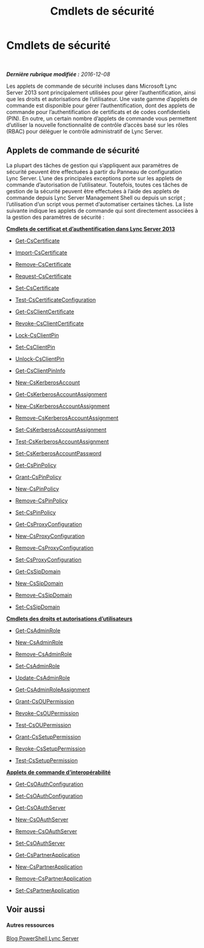 ﻿---
title: Cmdlets de sécurité
TOCTitle: Cmdlets de sécurité
ms:assetid: 9a6c654d-287d-434e-8d93-409f0d623f5a
ms:mtpsurl: https://technet.microsoft.com/fr-fr/library/Gg398799(v=OCS.15)
ms:contentKeyID: 49298320
ms.date: 12/10/2016
mtps_version: v=OCS.15
ms.translationtype: HT
---

# Cmdlets de sécurité

 

_**Dernière rubrique modifiée :** 2016-12-08_

Les applets de commande de sécurité incluses dans Microsoft Lync Server 2013 sont principalement utilisées pour gérer l’authentification, ainsi que les droits et autorisations de l’utilisateur. Une vaste gamme d’applets de commande est disponible pour gérer l’authentification, dont des applets de commande pour l’authentification de certificats et de codes confidentiels (PIN). En outre, un certain nombre d’applets de commande vous permettent d’utiliser la nouvelle fonctionnalité de contrôle d’accès basé sur les rôles (RBAC) pour déléguer le contrôle administratif de Lync Server.

## Applets de commande de sécurité

La plupart des tâches de gestion qui s’appliquent aux paramètres de sécurité peuvent être effectuées à partir du Panneau de configuration Lync Server. L’une des principales exceptions porte sur les applets de commande d’autorisation de l’utilisateur. Toutefois, toutes ces tâches de gestion de la sécurité peuvent être effectuées à l’aide des applets de commande depuis Lync Server Management Shell ou depuis un script ; l’utilisation d’un script vous permet d’automatiser certaines tâches. La liste suivante indique les applets de commande qui sont directement associées à la gestion des paramètres de sécurité :

**[Cmdlets de certificat et d’authentification dans Lync Server 2013](lync-server-2013-certificate-and-authentication-cmdlets.md)**

  -   
    [Get-CsCertificate](get-cscertificate.md)

  -   
    [Import-CsCertificate](import-cscertificate.md)

  -   
    [Remove-CsCertificate](remove-cscertificate.md)

  -   
    [Request-CsCertificate](request-cscertificate.md)

  -   
    [Set-CsCertificate](set-cscertificate.md)

  -   
    [Test-CsCertificateConfiguration](test-cscertificateconfiguration.md)

  -   
    [Get-CsClientCertificate](get-csclientcertificate.md)

  -   
    [Revoke-CsClientCertificate](revoke-csclientcertificate.md)

  -   
    [Lock-CsClientPin](lock-csclientpin.md)

  -   
    [Set-CsClientPin](set-csclientpin.md)

  -   
    [Unlock-CsClientPin](unlock-csclientpin.md)

  -   
    [Get-CsClientPinInfo](get-csclientpininfo.md)

  -   
    [New-CsKerberosAccount](new-cskerberosaccount.md)

  -   
    [Get-CsKerberosAccountAssignment](get-cskerberosaccountassignment.md)

  -   
    [New-CsKerberosAccountAssignment](new-cskerberosaccountassignment.md)

  -   
    [Remove-CsKerberosAccountAssignment](remove-cskerberosaccountassignment.md)

  -   
    [Set-CsKerberosAccountAssignment](set-cskerberosaccountassignment.md)

  -   
    [Test-CsKerberosAccountAssignment](test-cskerberosaccountassignment.md)

  -   
    [Set-CsKerberosAccountPassword](set-cskerberosaccountpassword.md)

  -   
    [Get-CsPinPolicy](get-cspinpolicy.md)

  -   
    [Grant-CsPinPolicy](grant-cspinpolicy.md)

  -   
    [New-CsPinPolicy](new-cspinpolicy.md)

  -   
    [Remove-CsPinPolicy](remove-cspinpolicy.md)

  -   
    [Set-CsPinPolicy](set-cspinpolicy.md)

  -   
    [Get-CsProxyConfiguration](get-csproxyconfiguration.md)

  -   
    [New-CsProxyConfiguration](new-csproxyconfiguration.md)

  -   
    [Remove-CsProxyConfiguration](remove-csproxyconfiguration.md)

  -   
    [Set-CsProxyConfiguration](set-csproxyconfiguration.md)

  -   
    [Get-CsSipDomain](get-cssipdomain.md)

  -   
    [New-CsSipDomain](new-cssipdomain.md)

  -   
    [Remove-CsSipDomain](remove-cssipdomain.md)

  -   
    [Set-CsSipDomain](set-cssipdomain.md)

**[Cmdlets des droits et autorisations d’utilisateurs](lync-server-2013-user-rights-and-permissions-cmdlets.md)**

  -   
    [Get-CsAdminRole](get-csadminrole.md)

  -   
    [New-CsAdminRole](new-csadminrole.md)

  -   
    [Remove-CsAdminRole](remove-csadminrole.md)

  -   
    [Set-CsAdminRole](set-csadminrole.md)

  -   
    [Update-CsAdminRole](update-csadminrole.md)

  -   
    [Get-CsAdminRoleAssignment](get-csadminroleassignment.md)

  -   
    [Grant-CsOUPermission](grant-csoupermission.md)

  -   
    [Revoke-CsOUPermission](revoke-csoupermission.md)

  -   
    [Test-CsOUPermission](test-csoupermission.md)

  -   
    [Grant-CsSetupPermission](grant-cssetuppermission.md)

  -   
    [Revoke-CsSetupPermission](revoke-cssetuppermission.md)

  -   
    [Test-CsSetupPermission](test-cssetuppermission.md)

**[Applets de commande d’interopérabilité](lync-server-2013-interoperability-cmdlets.md)**

  - [Get-CsOAuthConfiguration](get-csoauthconfiguration.md)

  - [Set-CsOAuthConfiguration](set-csoauthconfiguration.md)

  - [Get-CsOAuthServer](get-csoauthserver.md)

  - [New-CsOAuthServer](new-csoauthserver.md)

  - [Remove-CsOAuthServer](remove-csoauthserver.md)

  - [Set-CsOAuthServer](set-csoauthserver.md)

  - [Get-CsPartnerApplication](get-cspartnerapplication.md)

  - [New-CsPartnerApplication](new-cspartnerapplication.md)

  - [Remove-CsPartnerApplication](remove-cspartnerapplication.md)

  - [Set-CsPartnerApplication](set-cspartnerapplication.md)

## Voir aussi

#### Autres ressources

[Blog PowerShell Lync Server](http://go.microsoft.com/fwlink/?linkid=203150%26clcid=0x40c)

